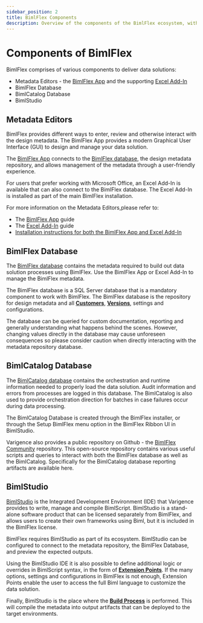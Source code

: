 ```yaml
---
sidebar_position: 2
title: BimlFlex Components
description: Overview of the components of the BimlFlex ecosystem, with reference to the BimlFlex- and BimlCatalog database
---
```

# Components of BimlFlex

BimlFlex comprises of various components to deliver data solutions:

* Metadata Editors - the [BimlFlex App](../metadata-editors) and the supporting [Excel Add-In](../metadata-editors/excel-add-in)
* BimlFlex Database
* BimlCatalog Database
* BimlStudio

## Metadata Editors

BimlFlex provides different ways to enter, review and otherwise interact with the design metadata. The BimlFlex App provides a modern Graphical User Interface (GUI) to design and manage your data solution.

The [BimlFlex App](../metadata-editors) connects to the [BimlFlex database](../installation/installing-metadata-database), the design metadata repository, and allows management of the metadata through a user-friendly experience.

For users that prefer working with Microsoft Office, an Excel Add-In is available that can also connect to the BimlFlex database. The Excel Add-In is installed as part of the main BimlFlex installation.

For more information on the Metadata Editors,please refer to:

* The [BimlFlex App](../metadata-editors) guide
* The [Excel Add-In](../metadata-editors/excel-add-in) guide
* [Installation instructions for both the BimlFlex App and Excel Add-In](../installation/installing-bimlflex)

## BimlFlex Database

The [BimlFlex database](../installation/installing-metadata-database) contains the metadata required to build out data solution processes using BimlFlex. Use the BimlFlex App or Excel Add-In to manage the BimlFlex metadata.

The BimlFlex database is a SQL Server database that is a mandatory component to work with BimlFlex. The BimlFlex database is the repository for design metadata and all [**Customers**](../concepts/customer), [**Versions**](../concepts/versions), settings and configurations.

The database can be queried for custom documentation, reporting and generally understanding what happens behind the scenes. However, changing values directly in the database may cause unforeseen consequences so please consider caution when directly interacting with the metadata repository database.

## BimlCatalog Database

The [BimlCatalog database](../installation/installing-bimlcatalog-database) contains the orchestration and runtime information needed to properly load the data solution. Audit information and errors from processes are logged in this database. The BimlCatalog is also used to provide orchestration direction for batches in case failures occur during data processing.

The BimlCatalog Database is created through the BimlFlex installer, or through the Setup BimlFlex menu option in the BimlFlex Ribbon UI in BimlStudio.

Varigence also provides a public repository on Github - the [BimlFlex Community](https://github.com/varigence/BimlFlex-Community) repository. This open-source repository contains various useful scripts and queries to interact with both the BimlFlex database as well as the BimlCatalog. Specifically for the BimlCatalog database reporting artifacts are available here.

## BimlStudio

[BimlStudio](xref:bimlstudio-user-guide) is the Integrated Development Environment (IDE) that Varigence provides to write, manage and compile BimlScript. BimlStudio is a stand-alone software product that can be licensed separately from BimlFlex, and allows users to create their own frameworks using Biml, but it is included in the BimlFlex license.

BimlFlex requires BimlStudio as part of its ecosystem. BimlStudio can be configured to connect to the metadata repository, the BimlFlex Database, and preview the expected outputs.

Using the BimlStudio IDE it is also possible to define additional logic or overrides in BimlScript syntax, in the form of [**Extension Points**](../concepts/extension-points). If the many options, settings and configurations in BimlFlex is not enough, Extension Points enable the user to access the full Biml language to customize the data solution.

Finally, BimlStudio is the place where the [**Build Process**](../build-and-deployment) is performed. This will compile the metadata into output artifacts that can be deployed to the target environments.
